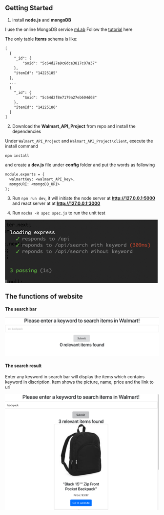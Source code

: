 ## Getting Started

1. install **node.js** and **mongoDB**

I use the online MongoDB service [mLab](https://mlab.com/)
Follow the [tutorial](https://medium.com/javascript-in-plain-english/full-stack-mongodb-react-node-js-express-js-in-one-simple-app-6cc8ed6de274) here

The only table **Items** schema is like:

```
[
  {
    "_id": {
        "$oid": "5c64d27a9c6dce3817c07a37"
    },
    "itemId": "14225185"
  },
  ...
  {
    "_id": {
        "$oid": "5c64d2f8e7179a27eb604d68"
    },
    "itemId": "14225186"
  }
]
```

2. Download the **Walmart_API_Project** from repo and install the dependencies

Under `Walmart_API_Project` and `Walmart_API_Project\client`, execute the install command

```
npm install
```

and create a **dev.js** file under **config** folder and put the words as following

```
module.exports = {
  walmartKey: <walmart_API_key>,
  mongoURI: <mongoDB_URI>
};
```

3. Run `npm run dev`, it will initiate the node server at **http://127.0.0.1:5000** and react server at at **http://127.0.0.1:3000**

4. Run `mocha -R spec spec.js` to run the unit test

<img src="pic/unit_test.png" width="500">

## The functions of website

#### The search bar

![Screenshot](pic/search_bar.png)

#### The search result

Enter any keyword in search bar will display the items which contains keyword in discription. Item shows the picture, name, price and the link to url

![Screenshot](pic/search_display.png)
